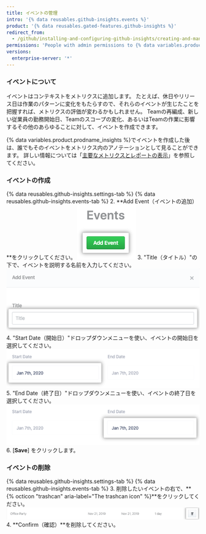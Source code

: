 ```yaml
---
title: イベントの管理
intro: '{% data reusables.github-insights.events %}'
product: '{% data reusables.gated-features.github-insights %}'
redirect_from:
  - /github/installing-and-configuring-github-insights/creating-and-managing-events
permissions: 'People with admin permissions to {% data variables.product.prodname_insights %} can manage events.'
versions:
  enterprise-server: '*'
---
```


### イベントについて

イベントはコンテキストをメトリクスに追加します。 たとえば、休日やリリース日は作業のパターンに変化をもたらすので、それらのイベントが生じたことを把握すれば、メトリクスの評価が変わるかもしれません。 Teamの再編成、新しい従業員の勤務開始日、Teamのスコープの変化、あるいはTeamの作業に影響するその他のあらゆることに対して、イベントを作成できます。

{% data variables.product.prodname_insights %}でイベントを作成した後は、誰でもそのイベントをメトリクス内のアノテーションとして見ることができます。 詳しい情報については「[主要なメトリクスとレポートの表示](/insights/exploring-your-usage-of-github-enterprise/viewing-key-metrics-and-reports)」を参照してください。

### イベントの作成

{% data reusables.github-insights.settings-tab %}
{% data reusables.github-insights.events-tab %}
2. **Add Event（イベントの追加）**をクリックしてください。 ![イベントの追加ボタン](/assets/images/help/insights/add-event.png)
3. "Title（タイトル）"の下で、イベントを説明する名前を入力してください。 ![Title フィールド](/assets/images/help/insights/title-field.png)
4. "Start Date（開始日）"ドロップダウンメニューを使い、イベントの開始日を選択してください。 ![開始日のドロップダウンメニュー](/assets/images/help/insights/start-date.png)
5. "End Date（終了日）"ドロップダウンメニューを使い、イベントの終了日を選択してください。 ![終了日のドロップダウンメニュー](/assets/images/help/insights/end-date.png)
6. [**Save**] をクリックします。

### イベントの削除

{% data reusables.github-insights.settings-tab %}
{% data reusables.github-insights.events-tab %}
3. 削除したいイベントの右で、**{% octicon "trashcan" aria-label="The trashcan icon" %}**をクリックしてください。 ![ゴミ箱ボタン](/assets/images/help/insights/trashcan-button.png)
4. **Confirm（確認）**を削除してください。
